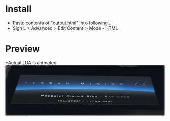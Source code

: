 # Install
- Paste contents of "output.html" into following...
- Sign L > Advanced > Edit Content > Mode - HTML
# Preview
*Actual LUA is animated
![Image of Screen](DU-LMC-SignL-Horizon.png?raw=true)

